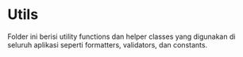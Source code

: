 # Utils

Folder ini berisi utility functions dan helper classes yang digunakan di seluruh aplikasi seperti formatters, validators, dan constants.
